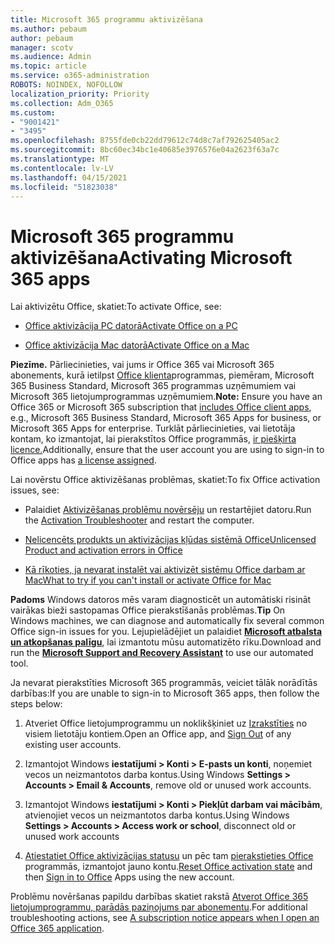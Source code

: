```yaml
---
title: Microsoft 365 programmu aktivizēšana
ms.author: pebaum
author: pebaum
manager: scotv
ms.audience: Admin
ms.topic: article
ms.service: o365-administration
ROBOTS: NOINDEX, NOFOLLOW
localization_priority: Priority
ms.collection: Adm_O365
ms.custom:
- "9001421"
- "3495"
ms.openlocfilehash: 8755fde0cb22dd79612c74d8c7af792625405ac2
ms.sourcegitcommit: 8bc60ec34bc1e40685e3976576e04a2623f63a7c
ms.translationtype: MT
ms.contentlocale: lv-LV
ms.lasthandoff: 04/15/2021
ms.locfileid: "51823038"
---
```

# <a name="activating-microsoft-365-apps"></a><span data-ttu-id="9499b-102">Microsoft 365 programmu aktivizēšana</span><span class="sxs-lookup"><span data-stu-id="9499b-102">Activating Microsoft 365 apps</span></span>

<span data-ttu-id="9499b-103">Lai aktivizētu Office, skatiet:</span><span class="sxs-lookup"><span data-stu-id="9499b-103">To activate Office, see:</span></span>

- [<span data-ttu-id="9499b-104">Office aktivizācija PC datorā</span><span class="sxs-lookup"><span data-stu-id="9499b-104">Activate Office on a PC</span></span>](https://support.office.com/article/activate-office-5bd38f38-db92-448b-a982-ad170b1e187e) 

- [<span data-ttu-id="9499b-105">Office aktivizācija Mac datorā</span><span class="sxs-lookup"><span data-stu-id="9499b-105">Activate Office on a Mac</span></span>](https://support.office.com/article/activate-office-for-mac-7f6646b1-bb14-422a-9ad4-a53410fcefb2)

<span data-ttu-id="9499b-106">**Piezīme.**  Pārliecinieties, vai jums ir Office 365 vai Microsoft 365 abonements, kurā ietilpst [Office klienta](https://support.office.com/article/28cbc8cf-1332-4f04-9123-9b660abb629e)programmas, piemēram, Microsoft 365 Business Standard, Microsoft 365 programmas uzņēmumiem vai Microsoft 365 lietojumprogrammas uzņēmumiem.</span><span class="sxs-lookup"><span data-stu-id="9499b-106">**Note:**  Ensure you have an Office 365 or Microsoft 365 subscription that [includes Office client apps](https://support.office.com/article/28cbc8cf-1332-4f04-9123-9b660abb629e), e.g., Microsoft 365 Business Standard, Microsoft 365 Apps for business, or Microsoft 365 Apps for enterprise.</span></span> <span data-ttu-id="9499b-107">Turklāt pārliecinieties, vai lietotāja kontam, ko izmantojat, lai pierakstītos Office programmās, [ir piešķirta licence.](https://docs.microsoft.com/microsoft-365/admin/manage/assign-licenses-to-users)</span><span class="sxs-lookup"><span data-stu-id="9499b-107">Additionally, ensure that the user account you are using to sign-in to Office apps has [a license assigned](https://docs.microsoft.com/microsoft-365/admin/manage/assign-licenses-to-users).</span></span>

<span data-ttu-id="9499b-108">Lai novērstu Office aktivizēšanas problēmas, skatiet:</span><span class="sxs-lookup"><span data-stu-id="9499b-108">To fix Office activation issues, see:</span></span>

- <span data-ttu-id="9499b-109">Palaidiet [Aktivizēšanas problēmu novērsēju](https://aka.ms/SARA-OfficeActivation-Alchemy) un restartējiet datoru.</span><span class="sxs-lookup"><span data-stu-id="9499b-109">Run the [Activation Troubleshooter](https://aka.ms/SARA-OfficeActivation-Alchemy) and restart the computer.</span></span>
- [<span data-ttu-id="9499b-110">Nelicencēts produkts un aktivizācijas kļūdas sistēmā Office</span><span class="sxs-lookup"><span data-stu-id="9499b-110">Unlicensed Product and activation errors in Office</span></span>](https://support.office.com/article/unlicensed-product-and-activation-errors-in-office-0d23d3c0-c19c-4b2f-9845-5344fedc4380)

- [<span data-ttu-id="9499b-111">Kā rīkoties, ja nevarat instalēt vai aktivizēt sistēmu Office darbam ar Mac</span><span class="sxs-lookup"><span data-stu-id="9499b-111">What to try if you can't install or activate Office for Mac</span></span>](https://support.office.com/article/what-to-try-if-you-can-t-install-or-activate-office-for-mac-5efba2b4-b1e6-4e5f-bf3c-6ab945d03dea)

<span data-ttu-id="9499b-112">**Padoms** Windows datoros mēs varam diagnosticēt un automātiski risināt vairākas bieži sastopamas Office pierakstīšanās problēmas.</span><span class="sxs-lookup"><span data-stu-id="9499b-112">**Tip** On Windows machines, we can diagnose and automatically fix several common Office sign-in issues for you.</span></span> <span data-ttu-id="9499b-113">Lejupielādējiet un palaidiet  **[Microsoft atbalsta un atkopšanas palīgu](https://aka.ms/SaRA-OfficeSignInScenario)**, lai izmantotu mūsu automatizēto rīku.</span><span class="sxs-lookup"><span data-stu-id="9499b-113">Download and run the  **[Microsoft Support and Recovery Assistant](https://aka.ms/SaRA-OfficeSignInScenario)** to use our automated tool.</span></span>

<span data-ttu-id="9499b-114">Ja nevarat pierakstīties Microsoft 365 programmās, veiciet tālāk norādītās darbības:</span><span class="sxs-lookup"><span data-stu-id="9499b-114">If you are unable to sign-in to Microsoft 365 apps, then follow the steps below:</span></span>

1. <span data-ttu-id="9499b-115">Atveriet Office lietojumprogrammu un noklikšķiniet uz [Izrakstīties](https://go.microsoft.com/fwlink/?linkid=2114082) no visiem lietotāju kontiem.</span><span class="sxs-lookup"><span data-stu-id="9499b-115">Open an Office app, and [Sign Out](https://go.microsoft.com/fwlink/?linkid=2114082) of any existing user accounts.</span></span>

2. <span data-ttu-id="9499b-116">Izmantojot Windows **iestatījumi > Konti > E-pasts un konti**, noņemiet vecos un neizmantotos darba kontus.</span><span class="sxs-lookup"><span data-stu-id="9499b-116">Using Windows **Settings > Accounts > Email & Accounts**, remove old or unused work accounts.</span></span>

3. <span data-ttu-id="9499b-117">Izmantojot Windows **iestatījumi > Konti > Piekļūt darbam vai mācībām**, atvienojiet vecos un neizmantotos darba kontus.</span><span class="sxs-lookup"><span data-stu-id="9499b-117">Using Windows **Settings > Accounts > Access work or school**, disconnect old or unused work accounts</span></span>

4. <span data-ttu-id="9499b-118">[Atiestatiet Office aktivizācijas statusu](https://docs.microsoft.com/office365/troubleshoot/activation/reset-office-365-proplus-activation-state) un pēc tam [pierakstieties Office](https://support.office.com/article/sign-in-to-office-b9582171-fd1f-4284-9846-bdd72bb28426) programmās, izmantojot jauno kontu.</span><span class="sxs-lookup"><span data-stu-id="9499b-118">[Reset Office activation state](https://docs.microsoft.com/office365/troubleshoot/activation/reset-office-365-proplus-activation-state) and then [Sign in to Office](https://support.office.com/article/sign-in-to-office-b9582171-fd1f-4284-9846-bdd72bb28426) Apps using the new account.</span></span>

<span data-ttu-id="9499b-119">Problēmu novēršanas papildu darbības skatiet rakstā [Atverot Office 365 lietojumprogrammu, parādās paziņojums par abonementu](https://support.office.com/article/a-subscription-notice-appears-when-i-open-an-office-365-application-4cabe32c-f594-4c0e-9191-3d3ade10cceb).</span><span class="sxs-lookup"><span data-stu-id="9499b-119">For additional troubleshooting actions, see [A subscription notice appears when I open an Office 365 application](https://support.office.com/article/a-subscription-notice-appears-when-i-open-an-office-365-application-4cabe32c-f594-4c0e-9191-3d3ade10cceb).</span></span>
